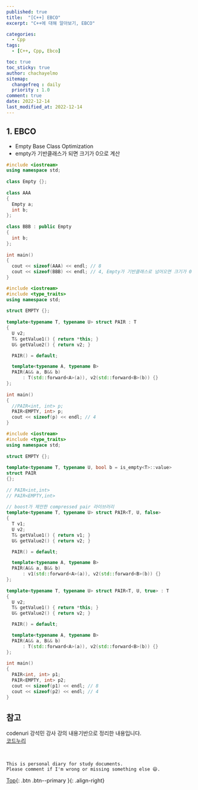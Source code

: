 ```yaml
---
published: true
title:  "[C++] EBCO"
excerpt: "C++에 대해 알아보기, EBCO"

categories:
  - Cpp
tags:
  - [C++, Cpp, Ebco]

toc: true
toc_sticky: true
author: chachayelmo
sitemap:
  changefreq : daily
  priority : 1.0
comment: true
date: 2022-12-14
last_modified_at: 2022-12-14
---
```


## 1. EBCO
- Empty Base Class Optimization
- empty가 기반클래스가 되면 크기가 0으로 계산

```cpp
#include <iostream> 
using namespace std; 
  
class Empty {}; 
  
class AAA 
{ 
  Empty a; 
  int b; 
}; 
  
class BBB : public Empty 
{ 
  int b; 
}; 
  
int main() 
{ 
  cout << sizeof(AAA) << endl; // 8 
  cout << sizeof(BBB) << endl; // 4, Empty가 기반클래스로 넘어오면 크기가 0 
}
```

```cpp
#include <iostream> 
#include <type_traits> 
using namespace std; 
  
struct EMPTY {}; 
  
template<typename T, typename U> struct PAIR : T 
{ 
  U v2; 
  T& getValue1() { return *this; } 
  U& getValue2() { return v2; } 

  PAIR() = default; 

  template<typename A, typename B> 
  PAIR(A&& a, B&& b) 
      : T(std::forward<A>(a)), v2(std::forward<B>(b)) {} 
}; 
  
int main() 
{ 
  //PAIR<int, int> p; 
  PAIR<EMPTY, int> p; 
  cout << sizeof(p) << endl; // 4
}
```

```cpp
#include <iostream> 
#include <type_traits> 
using namespace std; 
  
struct EMPTY {}; 
  
template<typename T, typename U, bool b = is_empty<T>::value> 
struct PAIR 
{}; 
  
// PAIR<int,int> 
// PAIR<EMPTY,int> 
  
// boost가 제안한 compressed pair 라이브러리
template<typename T, typename U> struct PAIR<T, U, false> 
{ 
  T v1; 
  U v2; 
  T& getValue1() { return v1; } 
  U& getValue2() { return v2; } 

  PAIR() = default; 

  template<typename A, typename B> 
  PAIR(A&& a, B&& b) 
      : v1(std::forward<A>(a)), v2(std::forward<B>(b)) {} 
}; 
  
template<typename T, typename U> struct PAIR<T, U, true> : T 
{ 
  U v2; 
  T& getValue1() { return *this; } 
  U& getValue2() { return v2; } 

  PAIR() = default; 

  template<typename A, typename B> 
  PAIR(A&& a, B&& b) 
      : T(std::forward<A>(a)), v2(std::forward<B>(b)) {} 
}; 
  
int main() 
{ 
  PAIR<int, int> p1; 
  PAIR<EMPTY, int> p2; 
  cout << sizeof(p1) << endl; // 8 
  cout << sizeof(p2) << endl; // 4 
}
```

## 참고
codenuri 강석민 강사 강의 내용기반으로 정리한 내용입니다.  
[코드누리](https://github.com/codenuri)  

<br>

    This is personal diary for study documents.
    Please comment if I'm wrong or missing something else 😄. 

[Top](#){: .btn .btn--primary }{: .align-right}